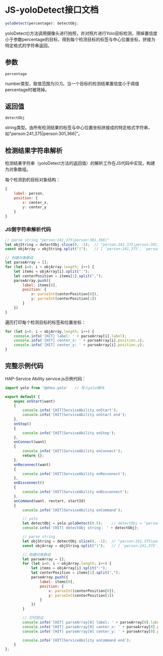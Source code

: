 # JS-yoloDetect接口文档

```javascript
yoloDetect(percentage): detectObj;
```

yoloDetect()方法调用摄像头进行拍照，并对照片进行Yolo目标检测，筛掉置信度小于参数percentage的目标，得到每个检测目标的标签与中心位置坐标，拼接为特定格式的字符串返回。

## 参数

`percentage`

​	number类型，取值范围为[0,1]。当一个目标的检测结果置信度小于阈值percentage时被筛掉。

## 返回值

`detectObj`

​	string类型。由所有检测结果的标签与中心位置坐标拼接成的特定格式字符串，如"person:241,375|person:301,366|"。

## 检测结果字符串解析

检测结果字符串（yoloDetect方法的返回值）的解析工作在JS代码中实现，构建为对象数组。

每个检测到的目标对象结构：

```javascript
{
	label: person,
    position: {
        x: center_x,
        y: center_y
    }
}
```

### JS侧字符串解析代码

```javascript
// parse string "person:241,375|person:301,366|"
let objString = detectObj.slice(0, -1);  // "person:241,375|person:301,366"
const objArray = objString.split("|");   // [ 'person:241,375', 'person:301,366' ]

// 构建对象数组
let parseArray = [];
for (let i=0; i < objArray.length; i++) {
    let items = objArray[i].split(":");
    let centerPosition = items[1].split(",");
    parseArray.push({
        label: items[0],
        position: {
            x: parseInt(centerPosition[0]),
            y: parseInt(centerPosition[1])
        }
    })
}
```

遍历打印每个检测目标的标签和位置坐标：

```javascript
for (let i=0; i < objArray.length; i++) {
    console.info('[HIT] label: ' + parseArray[i].label);           
    console.info('[HIT] center_x: ' + parseArray[i].position.x);   
    console.info('[HIT] center_y: ' + parseArray[i].position.y);   
}
```

## 完整示例代码

HAP-Service Ability service.js示例代码：

```javascript
import yolo from '@ohos.yolo'   // 导入yolo模块

export default {
    async onStart(want)
    {
        console.info('[HIT]ServiceAbility onStart');
        console.info('[HIT]ServiceAbility onStart end');
    },
    onStop()
    {
        console.info('[HIT]ServiceAbility onStop');
    },
    onConnect(want)
    {
        console.info('[HIT]ServiceAbility onConnect');
        return {};
    },
    onReconnect(want)
    {
        console.info('[HIT]ServiceAbility onReconnect');
    },
    onDisconnect()
    {
        console.info('[HIT]ServiceAbility onDisconnect');
    },
    onCommand(want, restart, startId)
    {
        console.info('[HIT]ServiceAbility onCommand');

        // yolo 
        let detectObj = yolo.yoloDetect(0.5);    // detectObj = "person:241,375|person:301,366|"
        console.info('[HIT] detectObj string： ' + detectObj);   

        // parse string
        let objString = detectObj.slice(0, -1);  // "person:241,375|person:301,366"
        const objArray = objString.split("|");   // [ 'person:241,375', 'person:301,366' ]

        // 构建对象数组
        let parseArray = [];
        for (let i=0; i < objArray.length; i++) {
            let items = objArray[i].split(":");
            let centerPosition = items[1].split(",");
            parseArray.push({
                label: items[0],
                position: {
                    x: parseInt(centerPosition[0]),
                    y: parseInt(centerPosition[1])
                }
            })
        }

        // 打印验证
        console.info('[HIT] parseArray[0] label: ' + parseArray[0].label);           // person
        console.info('[HIT] parseArray[0] center_x: ' + parseArray[0].position.x);   // 241
        console.info('[HIT] parseArray[0] center_y: ' + parseArray[0].position.y);   // 375

        console.info('[HIT]ServiceAbility onCommand end');
    }
};
```

